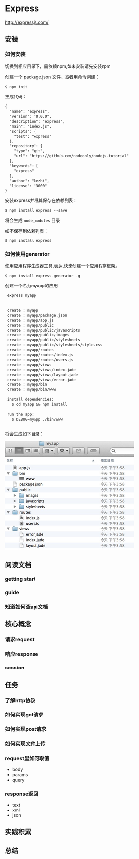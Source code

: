 # Express

http://expressjs.com/

## 安装

### 如何安装

  切换到相应目录下，需依赖npm,如未安装请先安装npm
  
  创建一个 package.json 文件，或者用命令创建：
	
	$ npm init
	
生成代码：
	
```
{
  "name": "express",
  "version": "0.0.0",
  "description": "express",
  "main": "index.js",
  "scripts": {
    "test": "express"
  },
  "repository": {
    "type": "git",
    "url": "https://github.com/nodeonly/nodejs-tutorial"
  },
  "keywords": [
    "express"
  ],
  "author": "kezhi",
  "license": "3000"
}
```

  安装express并将其保存在依赖列表：
	
	$ npm install express --save
	
  将会生成 `node_modules` 目录
	
  如不保存到依赖列表：
		
	$ npm install express


### 如何使用generator

  使用应用程序生成器工具,表达,快速创建一个应用程序框架。
  
	$ npm install express-generator -g  	
	
  创建一个名为myapp的应用
  
  ```
   express myapp	    
  	
 
   create : myapp
   create : myapp/package.json
   create : myapp/app.js
   create : myapp/public
   create : myapp/public/javascripts
   create : myapp/public/images
   create : myapp/public/stylesheets
   create : myapp/public/stylesheets/style.css
   create : myapp/routes
   create : myapp/routes/index.js
   create : myapp/routes/users.js
   create : myapp/views
   create : myapp/views/index.jade
   create : myapp/views/layout.jade
   create : myapp/views/error.jade
   create : myapp/bin
   create : myapp/bin/www

   install dependencies:
     $ cd myapp && npm install

   run the app:
     $ DEBUG=myapp ./bin/www
     
  ```
  
  
  将会生成如下目录：

![alt text](img/img01.png "myapp")




## 阅读文档
### getting start
### guide
### 知道如何查api文档

## 核心概念
### 请求request

### 响应response

### session

## 任务

### 了解http协议

### 如何实现get请求


### 如何实现post请求

### 如何实现文件上传

### request里如何取值

- body
- params
- query

### response返回

- text
- xml
- json

## 实践积累


## 总结


